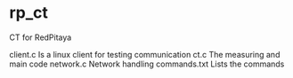 # rp_ct
CT for RedPitaya

client.c      Is a linux client for testing communication
ct.c          The measuring and main code
network.c     Network handling
commands.txt  Lists the commands
